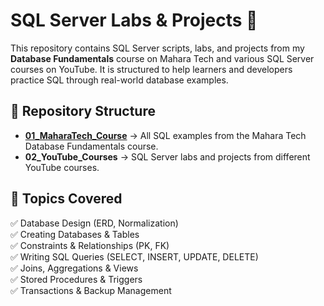# SQL Server Labs & Projects 🚀

This repository contains SQL Server scripts, labs, and projects from my **Database Fundamentals** course on Mahara Tech and various SQL Server courses on YouTube. It is structured to help learners and developers practice SQL through real-world database examples.

## 📂 Repository Structure

- **[01_MaharaTech_Course](https://maharatech.gov.eg/course/view.php?id=740)** → All SQL examples from the Mahara Tech Database Fundamentals course.
- **02_YouTube_Courses** → SQL Server labs and projects from different YouTube courses.

## 📌 Topics Covered
✅ Database Design (ERD, Normalization)  
✅ Creating Databases & Tables  
✅ Constraints & Relationships (PK, FK)  
✅ Writing SQL Queries (SELECT, INSERT, UPDATE, DELETE)  
✅ Joins, Aggregations & Views  
✅ Stored Procedures & Triggers  
✅ Transactions & Backup Management  


